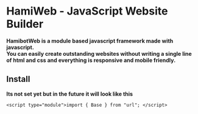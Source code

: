
# HamiWeb - JavaScript Website Builder
**HamibotWeb is a module based javascript framework made with javascript.  
You can easily create outstanding websites without writing a single line of html and css and everything is responsive and mobile friendly.**

## Install
**Its not set yet but in the future it will look like this**

    <script type="module">import { Base } from "url"; </script>  

